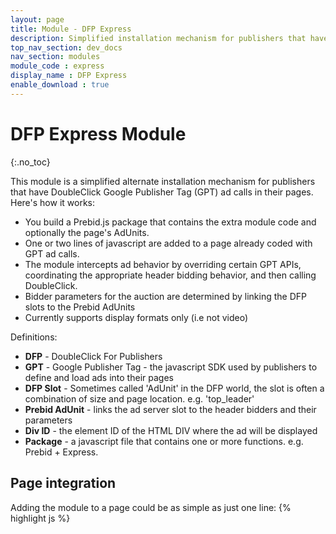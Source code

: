 ```yaml
---
layout: page
title: Module - DFP Express
description: Simplified installation mechanism for publishers that have DFP in their pages
top_nav_section: dev_docs
nav_section: modules
module_code : express
display_name : DFP Express
enable_download : true
---
```


<div class="bs-docs-section" markdown="1">

# DFP Express Module
{:.no_toc}

This module is a simplified alternate installation mechanism for publishers that have DoubleClick Google Publisher Tag (GPT) ad calls in their pages. Here's how it works:
 
* You build a Prebid.js package that contains the extra module code and optionally the page's AdUnits.
* One or two lines of javascript are added to a page already coded with GPT ad calls.
* The module intercepts ad behavior by overriding certain GPT APIs, coordinating the appropriate header bidding behavior, and then calling DoubleClick.
* Bidder parameters for the auction are determined by linking the DFP slots to the Prebid AdUnits
* Currently supports display formats only (i.e not video)

Definitions:

* **DFP** - DoubleClick For Publishers
* **GPT** - Google Publisher Tag - the javascript SDK used by publishers to define and load ads into their pages
* **DFP Slot** - Sometimes called 'AdUnit' in the DFP world, the slot is often a combination of size and page location. e.g. 'top_leader'
* **Prebid AdUnit** - links the ad server slot to the header bidders and their parameters
* **Div ID** - the element ID of the HTML DIV where the ad will be displayed
* **Package** - a javascript file that contains one or more functions. e.g. Prebid + Express.

## Page integration

Adding the module to a page could be as simple as just one line:
{% highlight js %}
<script src="http://some.hosting.domain/path/prebid.js" async="true">
{% endhighlight %}

This one-line approach assumes that the AdUnits are appended to the end of the prebid.js package. An alternate
approach to loading AdUnits is to bring them in from separate files:
{% highlight js %}
<script src="http://some.hosting.domain/path/prebid.js" async="true">
<script src="http://some.hosting.domain/path/prebid-adunits-siteA.js" async="true">
{% endhighlight %}

The two-line method may allow for easier future update of the Prebid codebase, and allows Prebid code to be obtained from the [Download](http://prebid.org/download.html) page.

## Implementation

### Prepare the AdUnit Configuration

Create an AdUnits file and source control it in a separate local repository. E.g. my-prebid-config/pub123adUnits.js:
 
{% highlight js %}
     var pbjs = pbjs || {};
     pbjs.que = pbjs.que || [];
     pbjs.que.push(function() {
        pbjs.addAdUnits({
            code: 'door-medrect',   // must match DFP slot name
            // sizes are optional: Express will copy sizes from the DFP slot
            sizes: [[300, 250], [300,600]],
            bids: [{
                bidder: 'rubicon',
                params: {
                    accountId: 14062,
                    siteId: 70608,
                    zoneId: 472364
                }
            }]
        });
        pbjs.express(); // activates the DFP Express feature.
     });
{% endhighlight %}

Notes:

* The pbjs and pbjs.que variables need to be defined if not already defined on the page.
* The DFP Express module will copy the sizes from the ad slots if they're not specified in the AdUnits.
 
### Build the package
 
#### Step 1: Bundle the module code

Follow the basic build instructions on the Gihub repo's main README. To include the module, an additional option must be added to the the gulp build command:
 
{% highlight js %}
gulp build --modules=express
{% endhighlight %}
 
This command will build the following files:
 
- build/dist/prebid-core.js - the base Prebid code
- build/dist/express.js - additional code for DFP express 
- build/dist/prebid.js - a combined file with the base Prebid code and the DFP express code
 
#### Step 2: Append the AdUnits

If you've chosen to append the AdUnits right to the end of the package, use the command line to concatenate the files. e.g.

{% highlight js %}
cat build/dist/prebid.js my-prebid-config/pub123adUnits.js >> build/dist/prebid-express-with-adunits.js
{% endhighlight %}
 
#### Step 3: Publish the package(s) to the CDN

After testing, get your javascript file(s) out to your Content Delivery Network (CDN) as normal.

Note that there are more dynamic ways of combining these components for publishers or integrators ready to build a more advanced infrastructure.

## Functions

The DFP Express module adds one new function to Prebid:

{% highlight js %}
pbjs.express(AdUnits);
{% endhighlight %}

This function initiates the scanning of the in-page DFP slots, mapping them to Prebid AdUnits, kicking off the Prebid auction, and forwarding the results to DFP.

The AdUnits argument is optional -- if not provided it will look for AdUnits previously registered with pbjs.addAdUnits(). If no AdUnits can be found, it will return an error.

## Technical Details

- DoubleClick must be the primary ad server and the pages must use enableAsyncRendering
- The first call to googletag.display() will run auctions for AdUnits that have codes matching one of these two conditions:
  - AdUnit.code matches gptSlot.getAdUnitPath()
  - AdUnit.code matches gptSlot.getSlotElementId()
- Additional calls to display() (e.g. an infinite scroll scenario) will run auctions only for new GPT slots that have been defined since the last call to display().
- If googletag.disableInitialLoad() is called, then Prebid Express will not run auctions when display() is called. Instead it waits for a call to refresh().
- When refresh(gptSlots) is called, Express will run auctions for the array of slots provided, or if none is provided, then for all slots that have been defined on the page.
- Integration works whether enableSingleRequest is on or off, but we recommend single request
  - If enableSingleRequest is off, there are multiple calls to requestBids - one per slot

### Risks

The practice of intercepting GPT ad calls has precedence in the industry, but may not work in all scenarios. The publisher assumes all risks:

- The approach used by the module may not work in complex page implementations. We recommend thorough testing.
- Obtaining Google support may be more difficult with this module in the page.
- Google may change GPT such that this module stops operating correctly.

## Further Reading

+ [Learn more about AdUnits]({{site.baseurl}}/dev-docs/getting-started.html)

+ More about [Google Publisher Tags](https://developers.google.com/doubleclick-gpt/reference)

</div>
